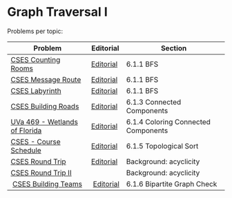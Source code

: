 # Graph Traversal I

Problems per topic:

| Problem | Editorial | Section |
| ------- | --------- | ------ |
| [CSES Counting Rooms](https://cses.fi/problemset/task/1192/)  | [Editorial](https://github.com/nestorivanmo/icpc/tree/main/cses/4-Graphs/counting-rooms) | 6.1.1 BFS |
|  [CSES Message Route](https://cses.fi/problemset/task/1667/) | [Editorial](https://github.com/nestorivanmo/icpc/tree/main/cses/4-Graphs/message-route)  | 6.1.1 BFS |
|  [CSES Labyrinth](https://cses.fi/problemset/task/1193/) | [Editorial](https://github.com/nestorivanmo/icpc/tree/main/cses/4-Graphs/labyrinth)  | 6.1.1 BFS |
|  [CSES Building Roads](https://cses.fi/problemset/task/1666)  |  [Editorial](https://github.com/nestorivanmo/icpc/tree/main/cses/4-Graphs/building-roads) | 6.1.3 Connected Components  |
|  [UVa 469 - Wetlands of Florida](https://onlinejudge.org/index.php?option=com_onlinejudge&Itemid=8&category=6&page=show_problem&problem=410) | [Editorial](https://github.com/nestorivanmo/icpc/tree/main/UVa/6-Graphs-I/florida-wetlands)  | 6.1.4 Coloring Connected Components  |
| [CSES - Course Schedule](https://cses.fi/problemset/task/1679)  | [Editorial](https://github.com/nestorivanmo/icpc/tree/main/cses/4-Graphs/course-schedule)  | 6.1.5 Topological Sort |
|  [CSES Round Trip](https://cses.fi/problemset/task/1669) | [Editorial](https://github.com/nestorivanmo/icpc/tree/main/cses/4-Graphs/round-trip)  | Background: acyclicity |
|  [CSES Round Trip II](https://cses.fi/problemset/task/1678/) |   |  Background: acyclicity |
| [CSES Building Teams](https://cses.fi/problemset/task/1668/) | [Editorial](https://github.com/nestorivanmo/icpc/tree/main/cses/4-Graphs/building-teams) | 6.1.6 Bipartite Graph Check | 
